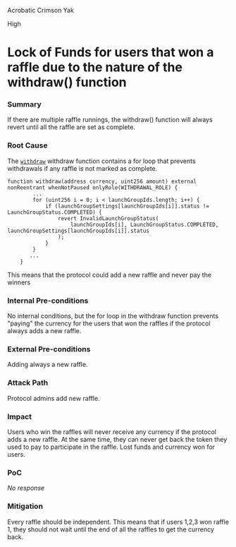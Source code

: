 Acrobatic Crimson Yak

High

# Lock of Funds for users that won a raffle due to the nature of the withdraw() function

### Summary

If there are multiple raffle runnings, the withdraw() function will always revert until all the raffle are set as complete.

### Root Cause

The [`withdraw`](https://github.com/sherlock-audit/2025-02-rova/blob/main/rova-contracts/src/Launch.sol#L570C14-L570C22) withdraw function contains a for loop that prevents withdrawals if any raffle is not marked as complete. 

```solidity
function withdraw(address currency, uint256 amount) external nonReentrant whenNotPaused onlyRole(WITHDRAWAL_ROLE) {
        ...
        for (uint256 i = 0; i < launchGroupIds.length; i++) {
            if (launchGroupSettings[launchGroupIds[i]].status != LaunchGroupStatus.COMPLETED) {
                revert InvalidLaunchGroupStatus(
                    launchGroupIds[i], LaunchGroupStatus.COMPLETED, launchGroupSettings[launchGroupIds[i]].status
                );
            }
        }
       ...
    }
```

This means that the protocol could add a new raffle and never pay the winners

### Internal Pre-conditions

No internal conditions, but the for loop in the withdraw function prevents "paying" the currency for the users that won the raffles if the protocol always adds a new raffle.

### External Pre-conditions

Adding always a new raffle.

### Attack Path

Protocol admins add new raffle.

### Impact

Users who win the raffles will never receive any currency if the protocol adds a new raffle.
At the same time, they can never get back the token they used to pay to participate in the raffle.
Lost funds and currency won for users.

### PoC

_No response_

### Mitigation

Every raffle should be independent.
This means that if users 1,2,3 won raffle 1, they should not wait until the end of all the raffles to get the currency back.
